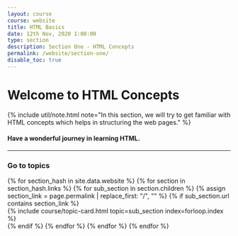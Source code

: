 ```yaml
---
layout: course
course: website
title: HTML Basics
date: 12th Nov, 2020 1:00:00
type: section
description: Section One - HTML Concepts
permalink: /website/section-one/
disable_toc: true
---
```


# Welcome to HTML Concepts

{% include util/note.html
    note="In this section, we will try to get familiar with HTML concepts which helps in structuring the web pages."
%}

#### Have a wonderful journey in learning HTML.

<div class="section-index">
  <hr class="panel-line">

  <div class="container-fluid mt-4">
    <div class="row">
      <div class="col-md-12">
        <h3 class="mt-1">Go to topics</h3>
      </div>
    </div>
    <div class="row">
    {% for section_hash in site.data.website %}
      {% for section in section_hash.links %}
        {% for sub_section in section.children %}
          {% assign section_link = page.permalink | replace_first: "/", "" %}
          {% if sub_section.url contains section_link %}
            <div class="col-md-6">
              {% include course/topic-card.html
                          topic=sub_section index=forloop.index %}
            </div>
          {% endif %}
        {% endfor %}
      {% endfor %}
    {% endfor %}
    </div>
  </div>
</div>
